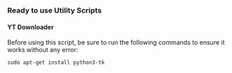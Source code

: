 ### Ready to use Utility Scripts





#### YT Downloader
Before using this script, be sure to run the following commands to ensure it works without any error:

```shell
sudo apt-get install python3-tk
```